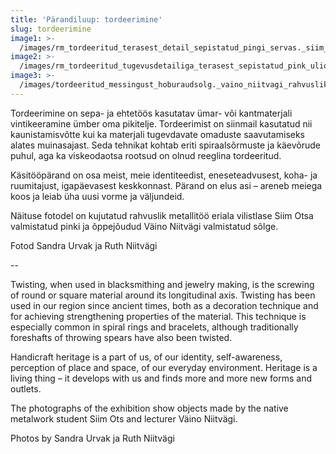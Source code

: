 ```yaml
---
title: 'Pärandiluup: tordeerimine'
slug: tordeerimine
image1: >-
  /images/rm_tordeeritud_terasest_detail_sepistatud_pingi_servas._siim_otsa_rm_eriala_koolitoo_800px.jpg
image2: >-
  /images/rm_tordeeritud_tugevusdetailiga_terasest_sepistatud_pink_uliopilase_kasutuses._siim_otsa_rm_eriala_koolitoo_800px.jpg
image3: >-
  /images/tordeeritud_messingust_hoburaudsolg._vaino_niitvagi_rahvusliku_metallitoo_eriala_oppejou_too_800px.jpg
---
```

Tordeerimine on sepa- ja ehtetöös kasutatav ümar- või kantmaterjali vintikeeramine ümber oma pikitelje. Tordeerimist on siinmail kasutatud nii kaunistamisvõtte kui ka materjali tugevdavate omaduste saavutamiseks alates muinasajast. Seda tehnikat kohtab eriti spiraalsõrmuste ja käevõrude puhul, aga ka viskeodaotsa rootsud on olnud reeglina tordeeritud.

Käsitööpärand on osa meist, meie identiteedist, eneseteadvusest, koha- ja ruumitajust, igapäevasest keskkonnast. Pärand on elus asi – areneb meiega koos ja leiab üha uusi vorme ja väljundeid. 

Näituse fotodel on kujutatud rahvuslik metallitöö eriala vilistlase Siim Otsa valmistatud pinki ja õppejõudud Väino Niitvägi valmistatud sõlge.

Fotod Sandra Urvak ja Ruth Niitvägi

\--

Twisting, when used in blacksmithing and jewelry making, is the screwing of round or square material around its longitudinal axis. Twisting has been used in our region since ancient times, both as a decoration technique and for achieving strengthening properties of the material. This technique is especially common in spiral rings and bracelets, although traditionally foreshafts of throwing spears have also been twisted.

Handicraft heritage is a part of us, of our identity, self-awareness, perception of place and space, of our everyday environment. Heritage is a living thing – it develops with us and finds more and more new forms and outlets.

The photographs of the exhibition show objects made by the native metalwork student Siim Ots and lecturer Väino Niitvägi. 

Photos by Sandra Urvak ja Ruth Niitvägi
